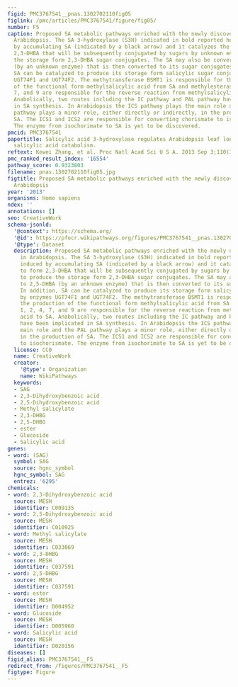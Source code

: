 ```yaml
---
figid: PMC3767541__pnas.1302702110fig05
figlink: /pmc/articles/PMC3767541/figure/fig05/
number: F5
caption: Proposed SA metabolic pathways enriched with the newly discovered S3H in
  Arabidopsis. The SA 3-hydroxylase (S3H) indicated in bold reported here is induced
  by accumulating SA (indicated by a black arrow) and it catalyzes the SA to form
  2,3-DHBA that will be subsequently conjugated by sugars by unknown enzymes to produce
  the storage form 2,3-DHBA sugar conjugates. The SA may also be converted to 2,5-DHBA
  (by an unknown enzyme) that is then converted to its sugar conjugates. In addition,
  SA can be catalyzed to produce its storage form salicylic sugar conjugates by enzymes
  UGT74F1 and UGT74F2. The methytransferase BSMT1 is responsible for the production
  of the functional form methylsalicylic acid from SA and methylesterases 1, 2, 4,
  7, and 9 are responsible for the reverse reaction from methylsalicylic acid to SA.
  Anabolically, two routes including the IC pathway and PAL pathway have been implicated
  in SA synthesis. In Arabidopsis the ICS pathway plays the main role and the PAL
  pathway plays a minor role, either directly or indirectly, in the production of
  SA. The ICS1 and ICS2 are responsible for converting chorismate to isochorismate.
  The enzyme from isochorimate to SA is yet to be discovered.
pmcid: PMC3767541
papertitle: Salicylic acid 3-hydroxylase regulates Arabidopsis leaf longevity by mediating
  salicylic acid catabolism.
reftext: Kewei Zhang, et al. Proc Natl Acad Sci U S A. 2013 Sep 3;110(36):14807-14812.
pmc_ranked_result_index: '16554'
pathway_score: 0.9323803
filename: pnas.1302702110fig05.jpg
figtitle: Proposed SA metabolic pathways enriched with the newly discovered S3H in
  Arabidopsis
year: '2013'
organisms: Homo sapiens
ndex: ''
annotations: []
seo: CreativeWork
schema-jsonld:
  '@context': https://schema.org/
  '@id': https://pfocr.wikipathways.org/figures/PMC3767541__pnas.1302702110fig05.html
  '@type': Dataset
  description: Proposed SA metabolic pathways enriched with the newly discovered S3H
    in Arabidopsis. The SA 3-hydroxylase (S3H) indicated in bold reported here is
    induced by accumulating SA (indicated by a black arrow) and it catalyzes the SA
    to form 2,3-DHBA that will be subsequently conjugated by sugars by unknown enzymes
    to produce the storage form 2,3-DHBA sugar conjugates. The SA may also be converted
    to 2,5-DHBA (by an unknown enzyme) that is then converted to its sugar conjugates.
    In addition, SA can be catalyzed to produce its storage form salicylic sugar conjugates
    by enzymes UGT74F1 and UGT74F2. The methytransferase BSMT1 is responsible for
    the production of the functional form methylsalicylic acid from SA and methylesterases
    1, 2, 4, 7, and 9 are responsible for the reverse reaction from methylsalicylic
    acid to SA. Anabolically, two routes including the IC pathway and PAL pathway
    have been implicated in SA synthesis. In Arabidopsis the ICS pathway plays the
    main role and the PAL pathway plays a minor role, either directly or indirectly,
    in the production of SA. The ICS1 and ICS2 are responsible for converting chorismate
    to isochorismate. The enzyme from isochorimate to SA is yet to be discovered.
  license: CC0
  name: CreativeWork
  creator:
    '@type': Organization
    name: WikiPathways
  keywords:
  - SAG
  - 2,3-Dihydroxybenzoic acid
  - 2,5-Dihydroxybenzoic acid
  - Methyl salicylate
  - 2,3-DHBG
  - 2,5-DHBG
  - ester
  - Glucoside
  - Salicylic acid
genes:
- word: (SAG)
  symbol: SAG
  source: hgnc_symbol
  hgnc_symbol: SAG
  entrez: '6295'
chemicals:
- word: 2,3-Dihydroxybenzoic acid
  source: MESH
  identifier: C009135
- word: 2,5-Dihydroxybenzoic acid
  source: MESH
  identifier: C010925
- word: Methyl salicylate
  source: MESH
  identifier: C033069
- word: 2,3-DHBG
  source: MESH
  identifier: C037591
- word: 2,5-DHBG
  source: MESH
  identifier: C037591
- word: ester
  source: MESH
  identifier: D004952
- word: Glucoside
  source: MESH
  identifier: D005960
- word: Salicylic acid
  source: MESH
  identifier: D020156
diseases: []
figid_alias: PMC3767541__F5
redirect_from: /figures/PMC3767541__F5
figtype: Figure
---
```

